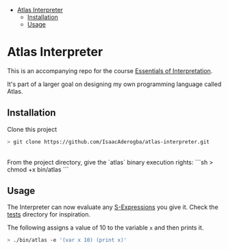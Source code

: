 - [Atlas Interpreter](#atlas-interpreter)
  - [Installation](#installation)
  - [Usage](#usage)

# Atlas Interpreter

This is an accompanying repo for the course [Essentials of Interpretation](https://www.udemy.com/course/essentials-of-interpretation/).

It's part of a larger goal on designing my own programming language called Atlas.

## Installation

Clone this project

```sh
> git clone https://github.com/IsaacAderogba/atlas-interpreter.git
```

<br />
From the project directory, give the `atlas` binary execution rights:
```sh
> chmod +x bin/atlas
```

## Usage

The Interpreter can now evaluate any [S-Expressions](https://en.wikipedia.org/wiki/S-expression) you give it. Check the [tests](https://github.com/IsaacAderogba/atlas-interpreter/tree/main/src/__test__) directory for inspiration.

The following assigns a value of 10 to the variable `x` and then prints it.

```sh
> ./bin/atlas -e '(var x 10) (print x)'

```
